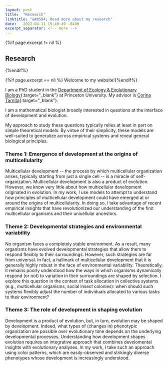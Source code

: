 ```yaml
---
layout: post
title:  "Research"
linktitle: "&#8594; Read more about my research"
date:   2022-04-11 19:49:49 -0400
excerpt_separator: <!-- more -->
---
```



{%if page.excerpt != nil %}
## Research
{%endif%}

{%if page.excerpt == nil %}
Welcome to my website!{%endif%}

I am a PhD student in the [Department of Ecology & Evolutionary Biology][eeb]{:target="_blank"} at Princeton University. My advisor is [Corina Tarnita][corina]{:target="_blank"}.

I am a mathematical biologist broadly interested in questions at the interface of development and evolution.

<!-- more -->

My approach to study these questions typically relies at least in part on simple theoretical models. 
By virtue of their simplicity, these models are well-suited to generalize across empirical systems and reveal general biological principles. 

### Theme 1: Emergence of development at the origins of multicellularity

Multicellular development -- the process by which multicellular organization arises, typically starting from just a single cell -- is a miracle of self-organization. 
Multicellular development is also a product of evolution. However, we know very little about how multicellular development originated in evolution. In my work, I use models to attempt to understand how 
principles of multicellular development could have emerged at or around the origins of multicellularity. In doing so, I take advantage of recent empirical insights that have 
revolutionized our understanding of the first multicellular organisms and their unicellular ancestors.

### Theme 2: Developmental strategies and environmental variability

No organism faces a completely stable environment. As a result, many organisms have evolved developmental strategies that allow them to respond flexibly to their surroundings. 
However, such strategies are far from universal. In fact, a hallmark of multicellular development that it is generally highly robust in the face of environmental variability. 
Theoretically, it remains poorly understood how the ways in which organisms dynamically respond (or not) to variation in their surroundings are shaped by selection.
I explore this question in the context of task allocation in collective systems (e.g., multicellular organisms, social insect colonies): when should such systems flexibly adjust the number of individuals allocated 
to various tasks to their environment?


### Theme 3: The role of development in shaping evolution

Development is a product of evolution, but, in turn, evolution may be shaped by development. Indeed, what types of (changes in) phenotypic organization are possible over evolutionary time 
depends on the underlying developmental processes. Understanding how development shapes evolution requires an integrative approach that combines develomental insights with evolutionary analyses.
In my work, I take such an approach using color patterns, which are easily-observed and strikingly diverse phenotypes whose development is increasingly understood.



[corina]: https://scholar.princeton.edu/ctarnita
[eeb]: https://eeb.princeton.edu
